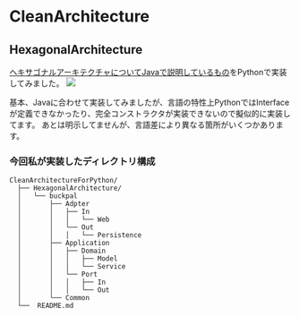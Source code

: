 # CleanArchitecture

## HexagonalArchitecture
[ヘキサゴナルアーキテクチャについてJavaで説明しているもの](https://github.com/thombergs/buckpal)をPythonで実装してみました。
<img src="https://raw.githubusercontent.com/thombergs/buckpal/master/img/cover-packt-450.png" />

基本、Javaに合わせて実装してみましたが、言語の特性上PythonではInterfaceが定義できなかったり、完全コンストラクタが実装できないので擬似的に実装してます。
あとは明示してませんが、言語差により異なる箇所がいくつかあります。

### 今回私が実装したディレクトリ構成
``` 
CleanArchitectureForPython/
  ├── HexagonalArchitecture/
  │   └── buckpal
  │       ├── Adpter
  │       │   ├── In
  │       │   │   └── Web
  │       │   └── Out
  │       │   │   └── Persistence
  │       ├── Application
  │       │   ├── Domain
  │       │   │   ├── Model
  │       │   │   └── Service
  │       │   └── Port
  │       │   │   ├── In
  │       │   │   └── Out
  │       └── Common
  └──  README.md
```
